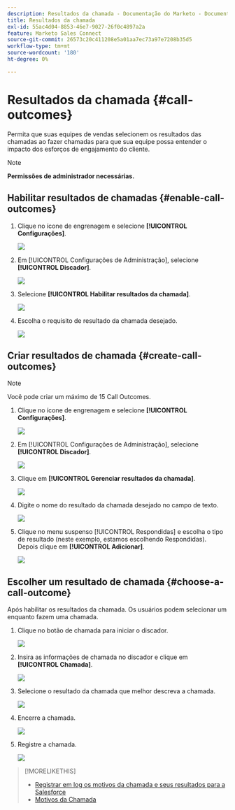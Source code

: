 ```yaml
---
description: Resultados da chamada - Documentação do Marketo - Documentação do produto
title: Resultados da chamada
exl-id: 55ac4d04-8853-46e7-9027-26f0c4897a2a
feature: Marketo Sales Connect
source-git-commit: 26573c20c411208e5a01aa7ec73a97e7208b35d5
workflow-type: tm+mt
source-wordcount: '180'
ht-degree: 0%

---
```


# Resultados da chamada {#call-outcomes}

Permita que suas equipes de vendas selecionem os resultados das chamadas ao fazer chamadas para que sua equipe possa entender o impacto dos esforços de engajamento do cliente.

>[!NOTE]
>
>**Permissões de administrador necessárias.**

## Habilitar resultados de chamadas {#enable-call-outcomes}

1. Clique no ícone de engrenagem e selecione **[!UICONTROL Configurações]**.

   ![](assets/call-outcomes-1.png)

1. Em [!UICONTROL Configurações de Administração], selecione **[!UICONTROL Discador]**.

   ![](assets/call-outcomes-2.png)

1. Selecione **[!UICONTROL Habilitar resultados da chamada]**.

   ![](assets/call-outcomes-3.png)

1. Escolha o requisito de resultado da chamada desejado.

   ![](assets/call-outcomes-4.png)

## Criar resultados de chamada {#create-call-outcomes}

>[!NOTE]
>
>Você pode criar um máximo de 15 Call Outcomes.

1. Clique no ícone de engrenagem e selecione **[!UICONTROL Configurações]**.

   ![](assets/call-outcomes-5.png)

1. Em [!UICONTROL Configurações de Administração], selecione **[!UICONTROL Discador]**.

   ![](assets/call-outcomes-6.png)

1. Clique em **[!UICONTROL Gerenciar resultados da chamada]**.

   ![](assets/call-outcomes-7.png)

1. Digite o nome do resultado da chamada desejado no campo de texto.

   ![](assets/call-outcomes-8.png)

1. Clique no menu suspenso [!UICONTROL Respondidas] e escolha o tipo de resultado (neste exemplo, estamos escolhendo Respondidas). Depois clique em **[!UICONTROL Adicionar]**.

   ![](assets/call-outcomes-9.png)

## Escolher um resultado de chamada {#choose-a-call-outcome}

Após habilitar os resultados da chamada. Os usuários podem selecionar um enquanto fazem uma chamada.

1. Clique no botão de chamada para iniciar o discador.

   ![](assets/call-outcomes-10.png)

1. Insira as informações de chamada no discador e clique em **[!UICONTROL Chamada]**.

   ![](assets/call-outcomes-11.png)

1. Selecione o resultado da chamada que melhor descreva a chamada.

   ![](assets/call-outcomes-12.png)

1. Encerre a chamada.

   ![](assets/call-outcomes-13.png)

1. Registre a chamada.

   ![](assets/call-outcomes-14.png)

>[!MORELIKETHIS]
>
>* [Registrar em log os motivos da chamada e seus resultados para a Salesforce](/help/marketo/product-docs/marketo-sales-connect/phone/log-call-reasons-and-call-outcomes-to-salesforce.md)
>* [Motivos da Chamada](/help/marketo/product-docs/marketo-sales-connect/phone/call-reasons.md)
